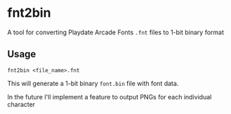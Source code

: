# fnt2bin
A tool for converting Playdate Arcade Fonts `.fnt` files to 1-bit binary format

## Usage
```
fnt2bin <file_name>.fnt
```

This will generate a 1-bit binary `font.bin` file with font data.

In the future I'll implement a feature to output PNGs for each individual character
